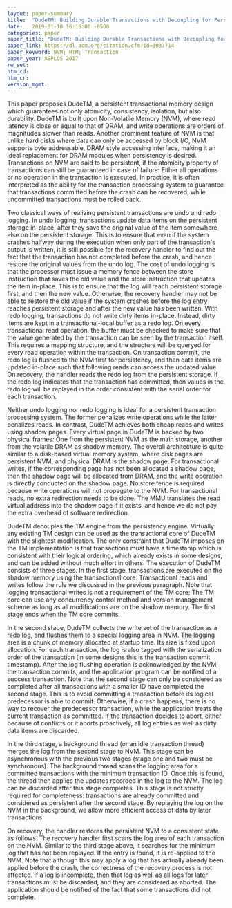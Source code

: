 ```yaml
---
layout: paper-summary
title:  "DudeTM: Building Durable Transactions with Decoupling for Persistent Memory"
date:   2019-01-10 16:16:00 -0500
categories: paper
paper_title: "DudeTM: Building Durable Transactions with Decoupling for Persistent Memory"
paper_link: https://dl.acm.org/citation.cfm?id=3037714
paper_keyword: NVM; HTM; Transaction
paper_year: ASPLOS 2017
rw_set: 
htm_cd: 
htm_cr: 
version_mgmt: 
---
```


This paper proposes DudeTM, a persistent transactional memory design which guarantees not only atomicity, consistency, 
isolation, but also durability. DudeTM is built upon Non-Volatile Memory (NVM), where read latency is close or equal
to that of DRAM, and write operations are orders of magnitudes slower than reads. Another prominent feature of NVM
is that unlike hard disks where data can only be accessed by block I/O, NVM supports byte addressable, DRAM style 
accessing interface, making it an ideal replacement for DRAM modules when persistency is desired. Transactions on NVM
are said to be persistent, if the atomicity property of transactions can still be guaranteed in case of failure: Either
all operations or no operation in the transaction is executed. In practice, it is often interpreted as the ability for 
the transaction processing system to guarantee that transactions committed before the crash can be recovered, while 
uncommitted transactions must be rolled back.

Two classical ways of realizing persistent transactions are undo and redo logging. In undo logging, transactions update 
data items on the persistent storage in-place, after they save the original value of the item somewhere else on the 
persistent storage. This is to ensure that even if the system crashes halfway during the execution when only part of the 
transaction's output is written, it is still possible for the recovery handler to find out the fact that the transaction
has not completed before the crash, and hence restore the original values from the undo log. The cost of undo logging
is that the processor must issue a memory fence between the store instruction that saves the old value and the store 
instruction that updates the item in-place. This is to ensure that the log will reach persistent storage first, and then
the new value. Otherwise, the recovery handler may not be able to restore the old value if the system crashes before 
the log entry reaches persistent storage and after the new value has been written. With redo logging, transactions do not 
write dirty items in-place. Instead, dirty items are kept in a transactional-local buffer as a redo log. On every 
transactional read operation, the buffer must be checked to make sure that the value generated by the transaction can be 
seen by the transaction itself. This requires a mapping structure, and the structure will be queryed for every read
operation within the transaction. On transaction commit, the redo log is flushed to the NVM first for persistency, and 
then data items are updated in-place such that following reads can access the updated value. On recovery, the handler
reads the redo log from the persistent storage. If the redo log indicates that the transaction has committed, then 
values in the redo log will be replayed in the order consistent with the serial order for each transaction. 

Neither undo logging nor redo logging is ideal for a persistent transaction processing system. The former penalizes write
operations while the latter penalizes reads. In contrast, DudeTM achieves both cheap reads and writes using shadow pages. 
Every virtual page in DudeTM is backed by two physical frames: One from the persistent NVM as the main storage, another 
from the volatile DRAM as shadow memory. The overall architecture is quite similar to a disk-based virtual memory system, 
where disk pages are persistent NVM, and physical DRAM is the shadow page. For transactional writes, if the corresponding 
page has not been allocated a shadow page, then the shadow page will be allocated from DRAM, and the write operation
is directly conducted on the shadow page. No store fence is required because write operations will not propagate to 
the NVM. For transactional reads, no extra redirection needs to be done. The MMU translates the read virtual address 
into the shadow page if it exists, and hence we do not pay the extra overhead of software redirection.

DudeTM decouples the TM engine from the persistency engine. Virtually any existing TM design can be used as the 
transactional core of DudeTM with the slightest modification. The only constraint that DudeTM imposes on the TM implementation
is that transactions must have a timestamp which is consistent with their logical ordering, which already exists 
in some designs, and can be added without much effort in others. The execution of DudeTM consists of three stages. In
the first stage, transactions are executed on the shadow memory using the transactional core. Transactional reads and 
writes follow the rule we discussed in the previous paragraph. Note that logging transactional writes is not a requirement
of the TM core; The TM core can use any concurrency control method and version management scheme as long as all 
modifications are on the shadow memory. The first stage ends when the TM core commits. 

In the second stage, DudeTM collects the write set of the transaction as a redo log, and flushes them to a special logging 
area in NVM. The logging area is a chunk of memory allocated at startup time. Its size is fixed upon allocation. For each 
transaction, the log is also tagged with the serialization order of the transaction (in some designs this is the transaction 
commit timestamp). After the log flushing operation is acknowledged by the NVM, the transaction commits, and the application 
program can be notified of a success transaction. Note that the second stage can only be considered as completed after all 
transactions with a smaller ID have completed the second stage. This is to avoid committing a transaction before its 
logical predecessor is able to commit. Otherwise, if a crash happens, there is no way to recover the predecessor 
transaction, while the application treats the current transaction as committed. If the transaction decides to abort, either 
because of conflicts or it aborts proactively, all log entries as well as dirty data items are discarded.

In the third stage, a background thread (or an idle transaction thread) merges the log from the second stage to NVM.
This stage can be asynchronous with the previous two stages (stage one and two must be synchronous). The background
thread scans the logging area for a committed transactions with the minimum transaction ID. Once this is found, the 
thread then applies the updates recorded in the log to the NVM. The log can be discarded after this stage completes. 
This stage is not strictly required for completeness: transactions are already committed and considered as persistent
after the second stage. By replaying the log on the NVM in the background, we allow more efficient access of data by
later transactions. 

On recovery, the handler restores the persistent NVM to a consistent state as follows. The recovery handler first scans the 
log area of each transaction on the NVM. Similar to the third stage above, it searches for the minimum log that has not been
replayed. If the entry is found, it is re-applied to the NVM. Note that although this may apply a log that has actually 
already been applied before the crash, the correctness of the recovery process is not affected. If a log is incomplete,
then that log as well as all logs for later transactions must be discarded, and they are considered as aborted. The 
application should be notified of the fact that some transactions did not complete.